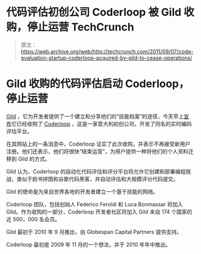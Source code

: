 # 代码评估初创公司 Coderloop 被 Gild 收购，停止运营 TechCrunch

> 原文：<https://web.archive.org/web/http://techcrunch.com/2011/09/07/code-evaluation-startup-coderloop-acquired-by-gild-to-cease-operations/>

# Gild 收购的代码评估启动 Coderloop，停止运营

[Gild](https://web.archive.org/web/20230204165802/http://www.crunchbase.com/company/gild) ，它为开发者提供了一个建立和分享他们的“技能档案”的途径，今天早上[宣布](https://web.archive.org/web/20230204165802/http://www.prnewswire.com/news-releases/gild-acquires-automated-code-evaluation-leader-coderloop-129382548.html)它已经收购了 [Coderloop](https://web.archive.org/web/20230204165802/http://www.crunchbase.com/company/coderloop) ，这是一家意大利初创公司，开发了同名的实时编码评估平台。

在其网站上的一条消息中，Coderloop 证实了此次收购，并表示不再接受新用户注册。他们还表示，他们将很快“结束运营”，为用户提供一种将他们的个人资料迁移到 Gild 的方式。

Gild 认为，Coderloop 的自动化代码评估和评分平台将允许它创建和部署编程挑战，类似于脸书拼图和谷歌代码黑客，并自动评估和大规模评分代码提交。

Gild 的使命是为来自世界各地的开发者建立一个基于技能的网络。

Coderloop 团队，包括创始人 Federico Feroldi 和 Luca Bonmassar 将加入 Gild。作为收购的一部分，Coderloop 开发者社区将加入 Gild 来自 174 个国家的近 500，000 名会员。

Gild 最初于 2010 年 9 月推出，由 Globespan Capital Partners 提供支持。

Coderloop 最初是 2009 年 11 月的一个想法，并于 2010 年年中推出。